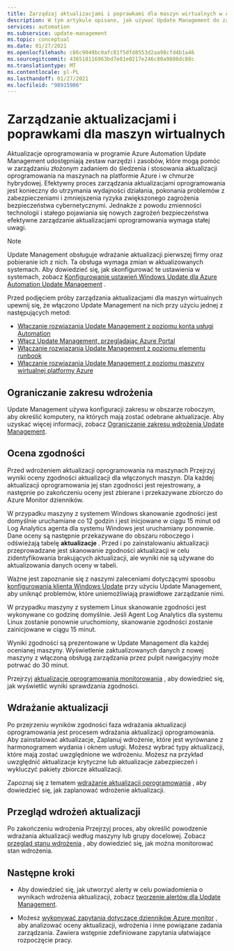 ```yaml
---
title: Zarządzaj aktualizacjami i poprawkami dla maszyn wirtualnych w Azure Automation
description: W tym artykule opisano, jak używać Update Management do zarządzania aktualizacjami i poprawkami dla maszyn wirtualnych platformy Azure i innych niż platformy Azure.
services: automation
ms.subservice: update-management
ms.topic: conceptual
ms.date: 01/27/2021
ms.openlocfilehash: c86c9049bc0afc81f5dfd8553d2aa98cfd4b1a46
ms.sourcegitcommit: 436518116963bd7e81e0217e246c80a9808dc88c
ms.translationtype: MT
ms.contentlocale: pl-PL
ms.lasthandoff: 01/27/2021
ms.locfileid: "98915986"
---
```

# <a name="manage-updates-and-patches-for-your-vms"></a>Zarządzanie aktualizacjami i poprawkami dla maszyn wirtualnych

Aktualizacje oprogramowania w programie Azure Automation Update Management udostępniają zestaw narzędzi i zasobów, które mogą pomóc w zarządzaniu złożonym zadaniem do śledzenia i stosowania aktualizacji oprogramowania na maszynach na platformie Azure i w chmurze hybrydowej. Efektywny proces zarządzania aktualizacjami oprogramowania jest konieczny do utrzymania wydajności działania, pokonania problemów z zabezpieczeniami i zmniejszenia ryzyka zwiększonego zagrożenia bezpieczeństwa cybernetycznymi. Jednakże z powodu zmienności technologii i stałego pojawiania się nowych zagrożeń bezpieczeństwa efektywne zarządzanie aktualizacjami oprogramowania wymaga stałej uwagi.

> [!NOTE]
> Update Management obsługuje wdrażanie aktualizacji pierwszej firmy oraz pobieranie ich z nich. Ta obsługa wymaga zmian w aktualizowanych systemach. Aby dowiedzieć się, jak skonfigurować te ustawienia w systemach, zobacz [Konfigurowanie ustawień Windows Update dla Azure Automation Update Management](configure-wuagent.md) .

Przed podjęciem próby zarządzania aktualizacjami dla maszyn wirtualnych upewnij się, że włączono Update Management na nich przy użyciu jednej z następujących metod:

* [Włączanie rozwiązania Update Management z poziomu konta usługi Automation](enable-from-automation-account.md)
* [Włącz Update Management, przeglądając Azure Portal](enable-from-portal.md)
* [Włączanie rozwiązania Update Management z poziomu elementu runbook](enable-from-runbook.md)
* [Włączanie rozwiązania Update Management z poziomu maszyny wirtualnej platformy Azure](enable-from-vm.md)

## <a name="limit-the-scope-for-the-deployment"></a><a name="scope-configuration"></a>Ograniczanie zakresu wdrożenia

Update Management używa konfiguracji zakresu w obszarze roboczym, aby określić komputery, na których mają zostać odebrane aktualizacje. Aby uzyskać więcej informacji, zobacz [Ograniczanie zakresu wdrożenia Update Management](scope-configuration.md).

## <a name="compliance-assessment"></a>Ocena zgodności

Przed wdrożeniem aktualizacji oprogramowania na maszynach Przejrzyj wyniki oceny zgodności aktualizacji dla włączonych maszyn. Dla każdej aktualizacji oprogramowania jej stan zgodności jest rejestrowany, a następnie po zakończeniu oceny jest zbierane i przekazywane zbiorczo do Azure Monitor dzienników.

W przypadku maszyny z systemem Windows skanowanie zgodności jest domyślnie uruchamiane co 12 godzin i jest inicjowane w ciągu 15 minut od Log Analytics agenta dla systemu Windows jest uruchamiany ponownie. Dane oceny są następnie przekazywane do obszaru roboczego i odświeżają tabelę **aktualizacje** . Przed i po zainstalowaniu aktualizacji przeprowadzane jest skanowanie zgodności aktualizacji w celu zidentyfikowania brakujących aktualizacji, ale wyniki nie są używane do aktualizowania danych oceny w tabeli.

Ważne jest zapoznanie się z naszymi zaleceniami dotyczącymi sposobu [konfigurowania klienta Windows Update](configure-wuagent.md) przy użyciu Update Management, aby uniknąć problemów, które uniemożliwiają prawidłowe zarządzanie nimi.

W przypadku maszyny z systemem Linux skanowanie zgodności jest wykonywane co godzinę domyślnie. Jeśli Agent Log Analytics dla systemu Linux zostanie ponownie uruchomiony, skanowanie zgodności zostanie zainicjowane w ciągu 15 minut.

Wyniki zgodności są prezentowane w Update Management dla każdej ocenianej maszyny. Wyświetlenie zaktualizowanych danych z nowej maszyny z włączoną obsługą zarządzania przez pulpit nawigacyjny może potrwać do 30 minut.

Przejrzyj [aktualizacje oprogramowania monitorowania](view-update-assessments.md) , aby dowiedzieć się, jak wyświetlić wyniki sprawdzania zgodności.

## <a name="deploy-updates"></a>Wdrażanie aktualizacji

Po przejrzeniu wyników zgodności faza wdrażania aktualizacji oprogramowania jest procesem wdrażania aktualizacji oprogramowania. Aby zainstalować aktualizacje, Zaplanuj wdrożenie, które jest wyrównane z harmonogramem wydania i oknem usługi. Możesz wybrać typy aktualizacji, które mają zostać uwzględnione we wdrożeniu. Możesz na przykład uwzględnić aktualizacje krytyczne lub aktualizacje zabezpieczeń i wykluczyć pakiety zbiorcze aktualizacji.

Zapoznaj się z tematem [wdrażanie aktualizacji oprogramowania](deploy-updates.md) , aby dowiedzieć się, jak zaplanować wdrożenie aktualizacji.

## <a name="review-update-deployments"></a>Przegląd wdrożeń aktualizacji

Po zakończeniu wdrożenia Przejrzyj proces, aby określić powodzenie wdrażania aktualizacji według maszyny lub grupy docelowej. Zobacz [przegląd stanu wdrożenia](deploy-updates.md#check-deployment-status) , aby dowiedzieć się, jak można monitorować stan wdrożenia.

## <a name="next-steps"></a>Następne kroki

* Aby dowiedzieć się, jak utworzyć alerty w celu powiadomienia o wynikach wdrożenia aktualizacji, zobacz [tworzenie alertów dla Update Management](configure-alerts.md).

* Możesz [wykonywać zapytania dotyczące dzienników Azure monitor](query-logs.md) , aby analizować oceny aktualizacji, wdrożenia i inne powiązane zadania zarządzania. Zawiera wstępnie zdefiniowane zapytania ułatwiające rozpoczęcie pracy.